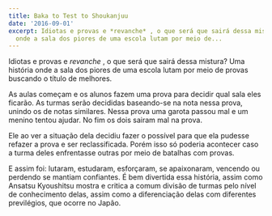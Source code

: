```yaml
---
title: Baka to Test to Shoukanjuu
date: '2016-09-01'
excerpt: Idiotas e provas e *revanche* , o que será que sairá dessa mistura? Uma história
  onde a sala dos piores de uma escola lutam por meio de...
---
```




Idiotas e provas e *revanche* , o que será que sairá dessa mistura? Uma história onde a sala dos piores de uma escola lutam por meio de provas buscando o título de melhores.

As aulas começam e os alunos fazem uma prova para decidir qual sala eles ficarão. As turmas serão decididas baseando-se na nota nessa prova, unindo os de notas similares. Nessa prova uma garota passou mal e um menino tentou ajudar. No fim os dois sairam mal na prova.

Ele ao ver a situação dela decidiu fazer o possível para que ela pudesse refazer a prova e ser reclassificada. Porém isso só poderia acontecer caso a turma deles enfrentasse outras por meio de batalhas com provas.

E assim foi: lutaram, estudaram, esforçaram, se apaixonaram, vencendo ou perdendo se mantiam confiantes. É bem divertida essa história, assim como Ansatsu Kyoushitsu mostra e critica a comum divisão de turmas pelo nível de conhecimento delas, assim como a diferenciação delas com diferentes previlégios, que ocorre no Japão.